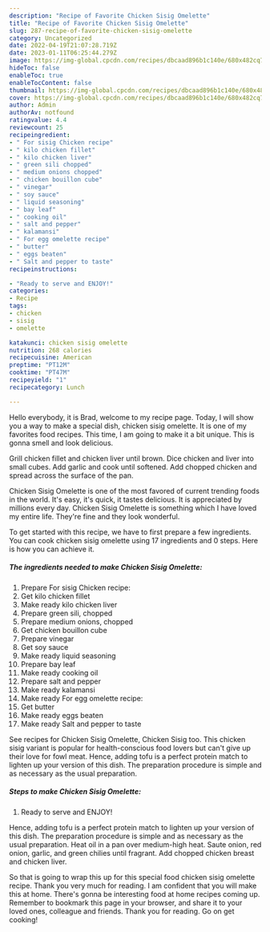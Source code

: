 ```yaml
---
description: "Recipe of Favorite Chicken Sisig Omelette"
title: "Recipe of Favorite Chicken Sisig Omelette"
slug: 287-recipe-of-favorite-chicken-sisig-omelette
category: Uncategorized
date: 2022-04-19T21:07:28.719Z
date: 2023-01-11T06:25:44.279Z
image: https://img-global.cpcdn.com/recipes/dbcaad896b1c140e/680x482cq70/chicken-sisig-omelette-recipe-main-photo.jpg
hideToc: false
enableToc: true
enableTocContent: false
thumbnail: https://img-global.cpcdn.com/recipes/dbcaad896b1c140e/680x482cq70/chicken-sisig-omelette-recipe-main-photo.jpg
cover: https://img-global.cpcdn.com/recipes/dbcaad896b1c140e/680x482cq70/chicken-sisig-omelette-recipe-main-photo.jpg
author: Admin
authorAv: notfound
ratingvalue: 4.4
reviewcount: 25
recipeingredient:
- " For sisig Chicken recipe"
- " kilo chicken fillet"
- " kilo chicken liver"
- " green sili chopped"
- " medium onions chopped"
- " chicken bouillon cube"
- " vinegar"
- " soy sauce"
- " liquid seasoning"
- " bay leaf"
- " cooking oil"
- " salt and pepper"
- " kalamansi"
- " For egg omelette recipe"
- " butter"
- " eggs beaten"
- " Salt and pepper to taste"
recipeinstructions:

- "Ready to serve and ENJOY!"
categories:
- Recipe
tags:
- chicken
- sisig
- omelette

katakunci: chicken sisig omelette 
nutrition: 268 calories
recipecuisine: American
preptime: "PT12M"
cooktime: "PT47M"
recipeyield: "1"
recipecategory: Lunch

---
```



Hello everybody, it is Brad, welcome to my recipe page. Today, I will show you a way to make a special dish, chicken sisig omelette. It is one of my favorites food recipes. This time, I am going to make it a bit unique. This is gonna smell and look delicious.

Grill chicken fillet and chicken liver until brown. Dice chicken and liver into small cubes. Add garlic and cook until softened. Add chopped chicken and spread across the surface of the pan.

Chicken Sisig Omelette is one of the most favored of current trending foods in the world. It's easy, it's quick, it tastes delicious. It is appreciated by millions every day. Chicken Sisig Omelette is something which I have loved my entire life. They're fine and they look wonderful.


To get started with this recipe, we have to first prepare a few ingredients. You can cook chicken sisig omelette using 17 ingredients and 0 steps. Here is how you can achieve it.

<!--inarticleads1-->

##### The ingredients needed to make Chicken Sisig Omelette:

1. Prepare  For sisig Chicken recipe:
1. Get  kilo chicken fillet
1. Make ready  kilo chicken liver
1. Prepare  green sili, chopped
1. Prepare  medium onions, chopped
1. Get  chicken bouillon cube
1. Prepare  vinegar
1. Get  soy sauce
1. Make ready  liquid seasoning
1. Prepare  bay leaf
1. Make ready  cooking oil
1. Prepare  salt and pepper
1. Make ready  kalamansi
1. Make ready  For egg omelette recipe:
1. Get  butter
1. Make ready  eggs beaten
1. Make ready  Salt and pepper to taste


See recipes for Chicken Sisig Omelette, Chicken Sisig too. This chicken sisig variant is popular for health-conscious food lovers but can&#39;t give up their love for fowl meat. Hence, adding tofu is a perfect protein match to lighten up your version of this dish. The preparation procedure is simple and as necessary as the usual preparation. 

<!--inarticleads2-->

##### Steps to make Chicken Sisig Omelette:


1. Ready to serve and ENJOY!

Hence, adding tofu is a perfect protein match to lighten up your version of this dish. The preparation procedure is simple and as necessary as the usual preparation. Heat oil in a pan over medium-high heat. Saute onion, red onion, garlic, and green chilies until fragrant. Add chopped chicken breast and chicken liver. 

So that is going to wrap this up for this special food chicken sisig omelette recipe. Thank you very much for reading. I am confident that you will make this at home. There's gonna be interesting food at home recipes coming up. Remember to bookmark this page in your browser, and share it to your loved ones, colleague and friends. Thank you for reading. Go on get cooking!
